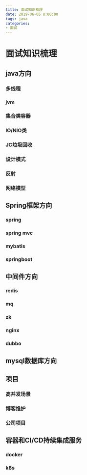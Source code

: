 ```yaml
---
title: 面试知识梳理
date: 2019-06-05 8:00:00
tags: java 
categories:
- 面试
---
```

# 面试知识梳理
<!--more-->



## **java方向**
### 多线程
### jvm
### 集合类容器
### IO/NIO类
### JC垃圾回收
### 设计模式
### 反射
### 网络模型

## **Spring框架方向**
### spring
### spring mvc
### mybatis
### springboot

## **中间件方向**
### redis
### mq
### zk
### nginx
### dubbo

## **mysql数据库方向**

## 项目
###  高并发场景
### 博客维护
### 公司项目

## **容器和CI/CD持续集成服务**
### docker
### k8s

